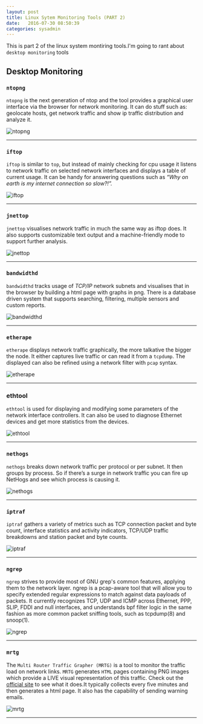 ```yaml
---
layout: post
title: Linux Sytem Monitoring Tools (PART 2)
date:   2016-07-30 08:50:39  
categories: sysadmin
---
```

This is part 2 of the linux system montiring tools.I'm going to rant about `desktop monitoring`  tools 

## Desktop Monitoring

### `ntopng`
`ntopng` is the next generation of ntop and the tool provides a graphical user interface via the browser for network monitoring. It can do stuff such as: geolocate hosts, get network traffic and show ip traffic distribution and analyze it.

![ntopng](/assets/img/ntopng.png)

---

### `iftop`
`iftop` is similar to `top`, but instead of mainly checking for cpu usage it listens to network traffic on selected network interfaces and displays a table of current usage. It can be handy for answering questions such as *“Why on earth is my internet connection so slow?!”.*

![iftop](/assets/img/iftop.png)

---

### `jnettop`
`jnettop` visualises network traffic in much the same way as iftop does. It also supports customizable text output and a machine-friendly mode to support further analysis.

![jnettop](/assets/img/jnettop.png)

---

### `bandwidthd`
`bandwidthd` tracks usage of *TCP/IP* network subnets and visualises that in the browser by building a html page with graphs in png. There is a database driven system that supports searching, filtering, multiple sensors and custom reports.

![bandwidthd](/assets/img/bandwidthd.png)

---

### `etherape`
`etherape` displays network traffic graphically, the more talkative the bigger the node. It either captures live traffic or can read it from a `tcpdump`. The displayed can also be refined using a network filter with `pcap` syntax.

![etherape](/assets/img/etherape.png)

---

### ethtool
`ethtool` is used for displaying and modifying some parameters of the network interface controllers. It can also be used to diagnose Ethernet devices and get more statistics from the devices.

![ethtool](/assets/img/ethtool.png)

---

### `nethogs`
`nethogs` breaks down network traffic per protocol or per subnet. It then groups by process. So if there’s a surge in network traffic you can fire up NetHogs and see which process is causing it.

![nethogs](/assets/img/nethogs.png)

---

### `iptraf`
`iptraf` gathers a variety of metrics such as TCP connection packet and byte count, interface statistics and activity indicators, TCP/UDP traffic breakdowns and station packet and byte counts.

![iptraf](/assets/img/iptraf.png)

---

### `ngrep`
`ngrep`  strives to provide most of GNU grep's common features, applying them to the network layer.  ngrep is a pcap-aware tool that will  allow you to specify extended regular expressions to match against data payloads of packets.  It currently recognizes TCP, UDP and ICMP across Ethernet, PPP, SLIP, FDDI and null interfaces, and understands bpf filter logic in the same fashion as more common packet sniffing  tools,  such as tcpdump(8) and snoop(1).

![ngrep](/assets/img/ngrep.png)

----

### `mrtg`

The `Multi Router Traffic Grapher (MRTG)` is a tool to monitor the traffic load on network links.  `MRTG` generates `HTML` pages containing PNG images which provide a LIVE visual representation of this traffic. Check out the [official site](http://www.stat.ee.ethz.ch/mrtg/) to see what it does.It typically collects every five minutes and then generates a html page. It also has the capability of sending warning emails.

![mrtg](/assets/img/mrtg.png)

----